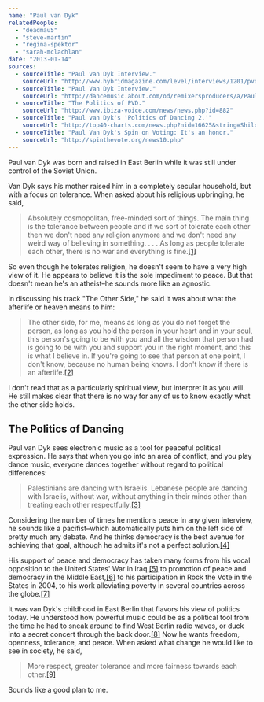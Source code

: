 ```yaml
---
name: "Paul van Dyk"
relatedPeople:
  - "deadmau5"
  - "steve-martin"
  - "regina-spektor"
  - "sarah-mclachlan"
date: "2013-01-14"
sources:
  - sourceTitle: "Paul van Dyk Interview."
    sourceUrl: "http://www.hybridmagazine.com/level/interviews/1201/pvd.shtml"
  - sourceTitle: "Paul Van Dyk Interview."
    sourceUrl: "http://dancemusic.about.com/od/remixersproducers/a/PaulVanDykInt_2.htm"
  - sourceTitle: "The Politics of PVD."
    sourceUrl: "http://www.ibiza-voice.com/news/news.php?id=882"
  - sourceTitle: "Paul van Dyk's 'Politics of Dancing 2.'"
    sourceUrl: "http://top40-charts.com/news.php?nid=16625&string=Shiloh"
  - sourceTitle: "Paul Van Dyk's Spin on Voting: It's an honor."
    sourceUrl: "http://spinthevote.org/news10.php"
---
```


Paul van Dyk was born and raised in East Berlin while it was still under control of the Soviet Union.

Van Dyk says his mother raised him in a completely secular household, but with a focus on tolerance. When asked about his religious upbringing, he said,

>Absolutely cosmopolitan, free-minded sort of things. The main thing is the tolerance between people and if we sort of tolerate each other then we don't need any religion anymore and we don't need any weird way of believing in something. . . . As long as people tolerate each other, there is no war and everything is fine.<a class="source-citation" href="#http://www.hybridmagazine.com/level/interviews/1201/pvd.shtml" title="Paul van Dyk Interview.">[1]</a>

So even though he tolerates religion, he doesn't seem to have a very high view of it. He appears to believe it is the sole impediment to peace. But that doesn't mean he's an atheist–he sounds more like an agnostic.

In discussing his track "The Other Side," he said it was about what the afterlife or heaven means to him:

>The other side, for me, means as long as you do not forget the person, as long as you hold the person in your heart and in your soul, this person's going to be with you and all the wisdom that person had is going to be with you and support you in the right moment, and this is what I believe in. If you're going to see that person at one point, I don't know, because no human being knows. I don't know if there is an afterlife.<a class="source-citation" href="#http://dancemusic.about.com/od/remixersproducers/a/PaulVanDykInt_2.htm" title="Paul Van Dyk Interview.">[2]</a>

I don't read that as a particularly spiritual view, but interpret it as you will. He still makes clear that there is no way for any of us to know exactly what the other side holds.


## The Politics of Dancing

Paul van Dyk sees electronic music as a tool for peaceful political expression. He says that when you go into an area of conflict, and you play dance music, everyone dances together without regard to political differences:

>Palestinians are dancing with Israelis. Lebanese people are dancing with Israelis, without war, without anything in their minds other than treating each other respectfully.<a class="source-citation" href="#http://www.ibiza-voice.com/news/news.php?id=882" title="The Politics of PVD.">[3]</a>

Considering the number of times he mentions peace in any given interview, he sounds like a pacifist–which automatically puts him on the left side of pretty much any debate. And he thinks democracy is the best avenue for achieving that goal, although he admits it's not a perfect solution.<a class="source-citation" href="#http://www.ibiza-voice.com/news/news.php?id=882" title="The Politics of PVD.">[4]</a>

His support of peace and democracy has taken many forms from his vocal opposition to the United States' War in Iraq,<a class="source-citation" href="#http://top40-charts.com/news.php?nid=16625&string=Shiloh" title="Paul van Dyk&apos;s &apos;Politics of Dancing 2.&apos;">[5]</a> to promotion of peace and democracy in the Middle East,<a class="source-citation" href="#http://www.ibiza-voice.com/news/news.php?id=882" title="The Politics of PVD.">[6]</a> to his participation in Rock the Vote in the States in 2004, to his work alleviating poverty in several countries across the globe.<a class="source-citation" href="#http://top40-charts.com/news.php?nid=16625&string=Shiloh" title="Paul van Dyk&apos;s &apos;Politics of Dancing 2.&apos;">[7]</a>

It was van Dyk's childhood in East Berlin that flavors his view of politics today. He understood how powerful music could be as a political tool from the time he had to sneak around to find West Berlin radio waves, or duck into a secret concert through the back door.<a class="source-citation" href="#http://spinthevote.org/news10.php" title="Paul Van Dyk&apos;s Spin on Voting: It&apos;s an honor.">[8]</a> Now he wants freedom, openness, tolerance, and peace. When asked what change he would like to see in society, he said,

>More respect, greater tolerance and more fairness towards each other.<a class="source-citation" href="#http://spinthevote.org/news10.php" title="Paul Van Dyk&apos;s Spin on Voting: It&apos;s an honor.">[9]</a>

Sounds like a good plan to me.